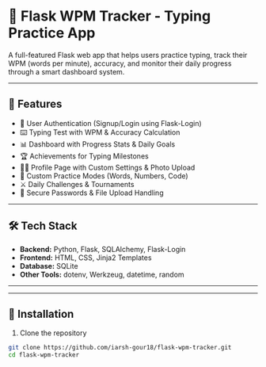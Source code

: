 # 🧠 Flask WPM Tracker - Typing Practice App

A full-featured Flask web app that helps users practice typing, track their WPM (words per minute), accuracy, and monitor their daily progress through a smart dashboard system.

---

## 🚀 Features

- 🔐 User Authentication (Signup/Login using Flask-Login)
- ⌨️ Typing Test with WPM & Accuracy Calculation
- 📊 Dashboard with Progress Stats & Daily Goals
- 🏆 Achievements for Typing Milestones
- 🧑‍💼 Profile Page with Custom Settings & Photo Upload
- 📝 Custom Practice Modes (Words, Numbers, Code)
- ⚔️ Daily Challenges & Tournaments
- 🔐 Secure Passwords & File Upload Handling

---

## 🛠️ Tech Stack

- **Backend:** Python, Flask, SQLAlchemy, Flask-Login
- **Frontend:** HTML, CSS, Jinja2 Templates
- **Database:** SQLite
- **Other Tools:** dotenv, Werkzeug, datetime, random

---

---

## 📂 Installation

1. Clone the repository
```bash
git clone https://github.com/iarsh-gour18/flask-wpm-tracker.git
cd flask-wpm-tracker
